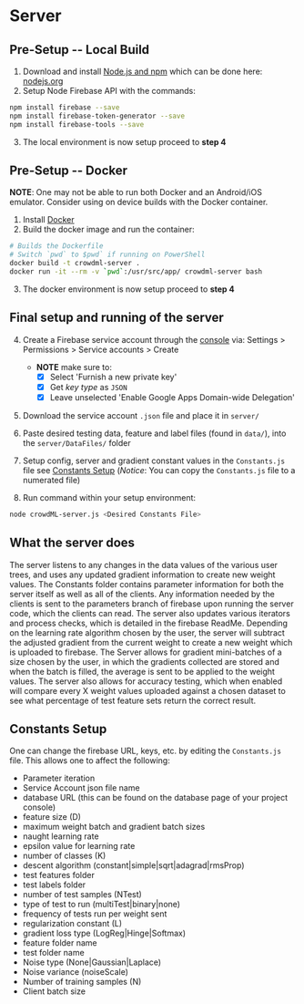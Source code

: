 # Server
## Pre-Setup -- Local Build

1. Download and install [Node.js and npm](http://nodejs.org/en/) which can be done here: [nodejs.org](http://nodejs.org/)
2. Setup Node Firebase API with the commands:

```bash
npm install firebase --save
npm install firebase-token-generator --save
npm install firebase-tools --save
```

3. The local environment is now setup proceed to **step 4**

## Pre-Setup -- Docker

**NOTE**: One may not be able to run both Docker and an Android/iOS emulator. Consider using on device builds with the Docker container. 

1. Install [Docker](http://docker.com/)
2. Build the docker image and run the container:

```bash
# Builds the Dockerfile
# Switch `pwd` to $pwd` if running on PowerShell
docker build -t crowdml-server .
docker run -it --rm -v `pwd`:/usr/src/app/ crowdml-server bash
```

3. The docker environment is now setup proceed to **step 4**

## Final setup and running of the server

4. Create a Firebase service account through the [console](console.firebase.google.com) via: Settings > Permissions > Service accounts > Create

    - **NOTE** make sure to:
        - [x] Select 'Furnish a new private key'
        - [x] Get *key type* as `JSON`
        - [x] Leave unselected 'Enable Google Apps Domain-wide Delegation'

5. Download the service account `.json` file and place it in `server/`
6. Paste desired testing data, feature and label files (found in `data/`), into the `server/DataFiles/` folder
7. Setup config, server and gradient constant values in the `Constants.js` file see [Constants Setup](#constants-setup) (*Notice*: You can copy the `Constants.js` file to a numerated file)
8. Run command within your setup environment:

```bash
node crowdML-server.js <Desired Constants File>
```

## What the server does

The server listens to any changes in the data values of the various user trees, and uses any updated gradient information to create new weight values. The Constants folder contains parameter information for both the server itself as well as all of the clients. Any information needed by the clients is sent to the parameters branch of firebase upon running the server code, which the clients can read. The server also updates various iterators and process checks, which is detailed in the firebase ReadMe. Depending on the learning rate algorithm chosen by the user, the server will subtract the adjusted gradient from the current weight to create a new weight which is uploaded to firebase. The Server allows for gradient mini-batches of a size chosen by the user, in which the gradients collected are stored and when the batch is filled, the average is sent to be applied to the weight values. The server also allows for accuracy testing, which when enabled will compare every X weight values uploaded against a chosen dataset to see what percentage of test feature sets return the correct result.


## Constants Setup

One can change the firebase URL, keys, etc. by editing the `Constants.js` file. This allows one to affect the following:
* Parameter iteration
* Service Account json file name
* database URL (this can be found on the database page of your project console)
* feature size (D)
* maximum weight batch and gradient batch sizes
* naught learning rate
* epsilon value for learning rate
* number of classes (K)
* descent algorithm (constant|simple|sqrt|adagrad|rmsProp)
* test features folder
* test labels folder
* number of test samples (NTest)
* type of test to run (multiTest|binary|none)
* frequency of tests run per weight sent
* regularization constant (L)
* gradient loss type (LogReg|Hinge|Softmax)
* feature folder name
* test folder name
* Noise type (None|Gaussian|Laplace)
* Noise variance (noiseScale)
* Number of training samples (N)
* Client batch size
